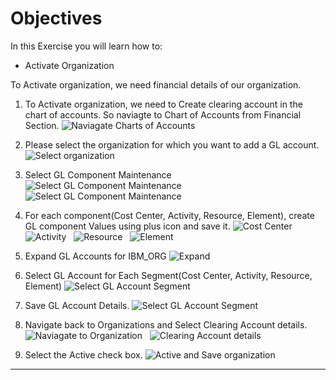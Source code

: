 # Objectives
In this Exercise you will learn how to:

* Activate Organization

To Activate organization, we need financial details of our organization.

1. To Activate organization, we need to Create clearing account in the chart of accounts. So naviagte to Chart of Accounts from Financial Section.
![Naviagate Charts of Accounts](img/activate_imgs/1_org_active.png)&nbsp;&nbsp;

2. Please select the organization for which you want to add a GL account.
![Select organization](img/activate_imgs/2_org_active.png)&nbsp;&nbsp;

3. Select GL Component Maintenance
![Select GL Component Maintenance](img/activate_imgs/3_org_active.png)&nbsp;&nbsp;
![Select GL Component Maintenance](img/activate_imgs/4_org_active.png)&nbsp;&nbsp;

4. For each component(Cost Center, Activity, Resource, Element), create GL component Values using plus icon and save it.
![Cost Center](img/activate_imgs/5_org_active.png)&nbsp;&nbsp;
![Activity](img/activate_imgs/6_org_active.png)&nbsp;&nbsp;
![Resource](img/activate_imgs/7_org_active.png)&nbsp;&nbsp;
![Element](img/activate_imgs/8_org_active.png)&nbsp;&nbsp;

5. Expand GL Accounts for IBM_ORG
![Expand](img/activate_imgs/10_org_active.png)&nbsp;&nbsp;

6. Select GL Account for Each Segment(Cost Center, Activity, Resource, Element)
![Select GL Account Segment](img/activate_imgs/11_org_active.png)&nbsp;&nbsp;

7. Save GL Account Details.
![Select GL Account Segment](img/activate_imgs/12_org_active.png)&nbsp;&nbsp;

8. Navigate back to Organizations and Select Clearing Account details.
![Naviagate to Organization](img/activate_imgs/13_org_active.png)&nbsp;&nbsp;
![Clearing Account details](img/activate_imgs/14_org_active.png)&nbsp;&nbsp;

9. Select the Active check box.
![Active and Save organization](img/activate_imgs/15_org_active.png)&nbsp;&nbsp;

---